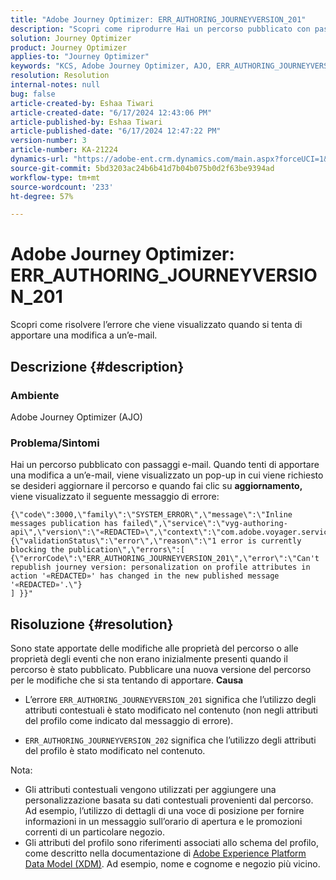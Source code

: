 ```yaml
---
title: "Adobe Journey Optimizer: ERR_AUTHORING_JOURNEYVERSION_201"
description: "Scopri come riprodurre Hai un percorso pubblicato con passaggi e-mail."
solution: Journey Optimizer
product: Journey Optimizer
applies-to: "Journey Optimizer"
keywords: "KCS, Adobe Journey Optimizer, AJO, ERR_AUTHORING_JOURNEYVERSION_201, percorso non pubblicato"
resolution: Resolution
internal-notes: null
bug: false
article-created-by: Eshaa Tiwari
article-created-date: "6/17/2024 12:43:06 PM"
article-published-by: Eshaa Tiwari
article-published-date: "6/17/2024 12:47:22 PM"
version-number: 3
article-number: KA-21224
dynamics-url: "https://adobe-ent.crm.dynamics.com/main.aspx?forceUCI=1&pagetype=entityrecord&etn=knowledgearticle&id=1e8fe522-a72c-ef11-840a-6045bd029b18"
source-git-commit: 5bd3203ac24b6b41d7b04b075b0d2f63be9394ad
workflow-type: tm+mt
source-wordcount: '233'
ht-degree: 57%

---
```


# Adobe Journey Optimizer: ERR_AUTHORING_JOURNEYVERSION_201


Scopri come risolvere l’errore che viene visualizzato quando si tenta di apportare una modifica a un’e-mail.

## Descrizione {#description}


### <b>Ambiente</b>

Adobe Journey Optimizer (AJO)

### <b>Problema/Sintomi</b>

Hai un percorso pubblicato con passaggi e-mail. Quando tenti di apportare una modifica a un’e-mail, viene visualizzato un pop-up in cui viene richiesto se desideri aggiornare il percorso e quando fai clic su <b>aggiornamento, </b>viene visualizzato il seguente messaggio di errore:


```
{\"code\":3000,\"family\":\"SYSTEM_ERROR\",\"message\":\"Inline messages publication has failed\",\"service\":\"vyg-authoring-api\",\"version\":\"«REDACTED»\",\"context\":\"com.adobe.voyager.service.authoring.restapis.v1_0.JourneyVersionsService:1864\",\"uid\":\"«REDACTED»\",\"extraInfo\":{\"validationStatus\":\"error\",\"reason\":\"1 error is currently blocking the publication\",\"errors\":[ 
{\"errorCode\":\"ERR_AUTHORING_JOURNEYVERSION_201\",\"error\":\"Can't republish journey version: personalization on profile attributes in action '«REDACTED»' has changed in the new published message '«REDACTED»'.\"}
] }}"
```



## Risoluzione {#resolution}


Sono state apportate delle modifiche alle proprietà del percorso o alle proprietà degli eventi che non erano inizialmente presenti quando il percorso è stato pubblicato. Pubblicare una nuova versione del percorso per le modifiche che si sta tentando di apportare.
<b>Causa</b>
- L’errore `ERR_AUTHORING_JOURNEYVERSION_201` significa che l’utilizzo degli attributi contestuali è stato modificato nel contenuto (non negli attributi del profilo come indicato dal messaggio di errore).


- `ERR_AUTHORING_JOURNEYVERSION_202` significa che l’utilizzo degli attributi del profilo è stato modificato nel contenuto.


Nota:

- Gli attributi contestuali vengono utilizzati per aggiungere una personalizzazione basata su dati contestuali provenienti dal percorso. Ad esempio, l’utilizzo di dettagli di una voce di posizione per fornire informazioni in un messaggio sull’orario di apertura e le promozioni correnti di un particolare negozio.
- Gli attributi del profilo sono riferimenti associati allo schema del profilo, come descritto nella documentazione di [Adobe Experience Platform Data Model (XDM)](https://experienceleague.adobe.com/docs/experience-platform/xdm/home.html?lang=it). Ad esempio, nome e cognome e negozio più vicino.

